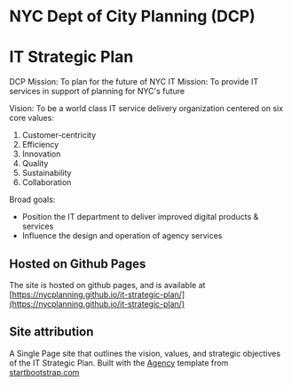 # NYC Dept of City Planning (DCP)
# IT Strategic Plan 

DCP Mission: To plan for the future of NYC
IT Mission: To provide IT services in support of planning for NYC's future

Vision: To be a world class IT service delivery organization centered on six core values:

1. Customer-centricity 
2. Efficiency
3. Innovation
4. Quality
5. Sustainability
6. Collaboration

Broad goals:
* Position the IT department to deliver improved digital products & services
* Influence the design and operation of agency services

## Hosted on Github Pages
The site is hosted on github pages, and is available at [https://nycplanning.github.io/it-strategic-plan/](https://nycplanning.github.io/it-strategic-plan/)

## Site attribution
A Single Page site that outlines the vision, values, and strategic objectives of the IT Strategic Plan.  Built with the [Agency](http://startbootstrap.com/template-overviews/agency/) template from [startbootstrap.com](http://startbootstrap.com)
